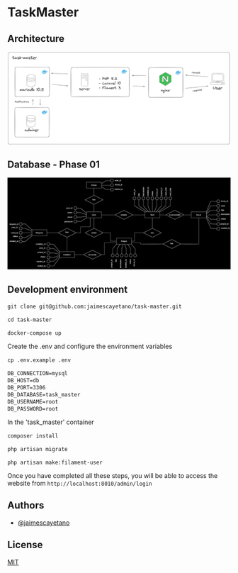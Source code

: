 
# TaskMaster


## Architecture

![App Screenshot](https://raw.githubusercontent.com/jaimescayetano/images/main/projects/task_master/model-task-master-white.png)

## Database - Phase 01

![App Screenshot](https://raw.githubusercontent.com/jaimescayetano/images/a8323540a35d8a75e27783acf86b33a8084c1c0f/projects/task_master/Task-Master%20(Chen%20diagram).svg)

## Development environment

```
git clone git@github.com:jaimescayetano/task-master.git
```

```
cd task-master
```

```
docker-compose up
```

Create the .env and configure the environment variables
```
cp .env.example .env
```

```
DB_CONNECTION=mysql
DB_HOST=db
DB_PORT=3306
DB_DATABASE=task_master
DB_USERNAME=root
DB_PASSWORD=root
```

In the 'task_master' container
```
composer install
```

```
php artisan migrate
```

```
php artisan make:filament-user
```

Once you have completed all these steps, you will be able to access the website from `http://localhost:8010/admin/login`

## Authors

- [@jaimescayetano](https://www.github.com/jaimescayetano)

## License

[MIT](https://choosealicense.com/licenses/mit/)
